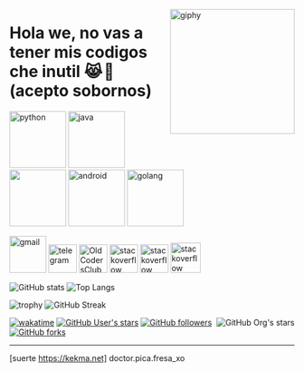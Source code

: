 <!--suppress HtmlDeprecatedAttribute -->
[<img align='right' src="https://makesweet.com/f/b/1/c/b1cc0b23-5e15-4eb4-83fb-611af3475dd7.gif" width="220" alt="giphy">](https://t.me/voko_aleksey)



# Hola we, no vas a tener mis codigos che inutil 😹 🤌(acepto sobornos)



[<img src="https://i.pinimg.com/originals/e6/c5/b8/e6c5b879bfa5b03a4c08c25aff132d02.gif" alt="python" width="100">](https://docs.python.org/3/library/index.html)
[<img src="https://i.pinimg.com/564x/ef/45/24/ef4524f4560e702209a0bc0b77ab40b5.jpg" alt="java" width="100">](https://docs.oracle.com/en/java/)
[<img src="https://i.pinimg.com/564x/d8/05/b8/d805b858741e484e928ef19f062b0cc8.jpg" width="100">](https://kotlinlang.org/docs/home.html)
[<img src="https://i.pinimg.com/564x/3d/77/bd/3d77bd2e875a70874a6dfd9845ff9f93.jpg" alt="android" width="100">](https://developer.android.com/reference)
[<img src="https://i.pinimg.com/564x/18/c1/97/18c197def1ced1e87b7c95c630a113d0.jpg" alt="golang" width="100">](https://golang.org/doc/)



[<img src="https://i.pinimg.com/originals/ec/1c/7a/ec1c7a4b336fcb0720cf9002bafdcb26.gif" alt="gmail" width="65">](mailto:voko.aleksey@gmail.com)
[<img src="https://i.pinimg.com/564x/39/ad/39/39ad39302b0ffe1d772deac6b14e7e98.jpg" alt="telegram" width="50">](https://t.me/voko_aleksey)
[<img src="https://i.pinimg.com/564x/3d/4b/7c/3d4b7c98faebf73f92c5b59871565e9a.jpg" alt="OldCodersClub" width="50">](https://t.me/oldcodersclub)
[<img src="https://i.pinimg.com/originals/93/58/f8/9358f84e21a2926a3ca93fa3c76be0da.gif" alt="stackoverflow" width="50">](https://ru.stackoverflow.com/users/371584/aleksey-voko)
[<img src="https://i.pinimg.com/474x/7d/13/ea/7d13ea46d45c1f7797099e99eb0688b9.jpg" alt="stackoverflow" width="50">](https://stackoverflow.com/users/13531449/aleksey-voko)
[<img src="https://image.winudf.com/v2/image1/cnUuaGFicmFoYWJyX2ljb25fMTU1NTE2NzQwMF8wMTQ/icon.png?w=&fakeurl=1" alt="stackoverflow" width="53">](https://freelance.habr.com/freelancers/Voko_Aleksey)



![GitHub stats](https://github-readme-stats.vercel.app/api?username=Aleksey-Voko&theme=gotham&show_icons=true&count_private=true&hide_title=true&hide_border=true)
![Top Langs](https://github-readme-stats.vercel.app/api/top-langs/?username=Aleksey-Voko&layout=default&theme=gotham&hide=html&hide_border=true&card_width=330)


![trophy](https://github-profile-trophy.vercel.app/?username=Aleksey-Voko&theme=onestar&no-frame=true&column=3&row=2)
![GitHub Streak](http://github-readme-streak-stats.herokuapp.com?user=Aleksey-Voko&theme=gotham&hide_border=true&date_format=M%20j%5B%2C%20Y%5D)


[<img alt="GitHub Org's stars" src="https://img.shields.io/github/stars/OldCodersClub?label=OldCodersClub%27s%20Stars&logoColor=red&style=social" align="right">](https://github.com/OldCodersClub/faq)

[![wakatime](https://wakatime.com/badge/user/8cc8aa38-4041-409b-9d27-a85e5b897ad4.svg?style=social)](https://wakatime.com/@8cc8aa38-4041-409b-9d27-a85e5b897ad4)
[<img alt="GitHub User's stars" src="https://img.shields.io/github/stars/Aleksey-Voko?affiliations=OWNER%2CCOLLABORATOR%2CORGANIZATION_MEMBER&label=Total%20user%20stars%20in%20all%20repo&logoColor=red&style=social">](https://github.com/Aleksey-Voko?tab=repositories&q=&type=&language=&sort=stargazers)
[<img alt="GitHub followers" src="https://img.shields.io/github/followers/Aleksey-Voko?&logoColor=red&style=social">](https://github.com/Aleksey-Voko?tab=followers)
[<img alt="GitHub forks" src="https://img.shields.io/github/forks/Aleksey-Voko/TranslatorSelenium?logoColor=red&style=social">](https://github.com/Aleksey-Voko/TranslatorSelenium/network/members)

------


[suerte https://kekma.net]
doctor.pica.fresa_xo
